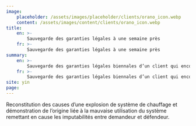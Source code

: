 ```yaml
---
image:
    placeholder: /assets/images/placeholder/clients/orano_icon.webp
    content: /assets/images/content/clients/orano_icon.webp
title:
    en: >-
        Sauvegarde des garanties légales à une semaine près
    fr: >-
        Sauvegarde des garanties légales à une semaine près
summary:
    en: >-
        Sauvegarde des garanties légales biennales d’un client qui encourait la forclusion une semaine après m’avoir sollicité.
    fr: >-
        Sauvegarde des garanties légales biennales d’un client qui encourait la forclusion une semaine après m’avoir sollicité.
site: yin
page:
---
```


<p>Reconstitution des causes d’une explosion de système de chauffage et démonstration de l’origine liée à la mauvaise utilisation du système remettant en cause les imputabilités entre demandeur et défendeur.</p>
